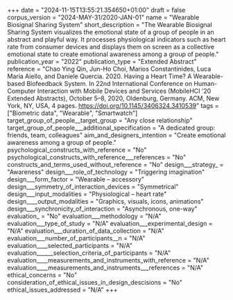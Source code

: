 +++
date = "2024-11-15T13:55:21.354650+01:00"
draft = false
corpus_version = "2024-MAY-31/2020-JAN-01"
name = "Wearable Biosignal Sharing System"
short_description = "The Wearable Biosignal Sharing System visualizes the emotional state of a group of people in an abstract and playful way. It processes physiological indicators such as heart rate from consumer devices and displays them on screen as a collective emotional state to create emotional awareness among a group of people."
publication_year = "2022"
publication_type = "Extended Abstract"
reference = "Chao Ying Qin, Jun-Ho Choi, Marios Constantinides, Luca Maria Aiello, and Daniele Quercia. 2020. Having a Heart Time? A Wearable-based Biofeedback System. In 22nd International Conference on Human-Computer Interaction with Mobile Devices and Services (MobileHCI ’20 Extended Abstracts), October 5–8, 2020, Oldenburg, Germany. ACM, New York, NY, USA, 4 pages. https://doi.org/10.1145/3406324.3410539"
tags = ["Biometric data", "Wearable", "Smartwatch"]
target_group_of_people__target_group = "Any close relationship"
target_group_of_people___additional_specification = "A dedicated group: friends, team, colleagues"
aim_and_designers_intention = "Create emotional awareness among a group of people."
psychological_constructs_with_reference = "No"
psychological_constructs_with_reference___references = "No"
constructs_and_terms_used_without_reference = "No"
design___strategy_ = "Awareness"
design___role_of_technology = "Triggering imagination"
design___form_factor = "Wearable – accessory"
design___symmetry_of_interaction_devices = "Symmetrical"
design___input_modalities = "Physiological – heart rate"
design____output_modalities = "Graphics, visuals, icons, animations"
design___synchronicity_of_interaction = "Asynchronous, one-way"
evaluation_ = "No"
evaluation___methodology = "N/A"
evaluation___type_of_study = "N/A"
evaluation___experimental_design = "N/A"
evaluation___duration_of_data_collection = "N/A"
evaluation___number_of_participants__n = "N/A"
evaluation____selected_participants = "N/A"
evaluation______selection_criteria_of_participants = "N/A"
evaluation____measurements_and_instruments_with_reference = "N/A"
evaluation____measurements_and_instruments___references = "N/A"
ethical_concerns = "No"
consideration_of_ethical_issues_in_design_descisions = "No"
ethical_issues_addressed = "N/A"
+++
